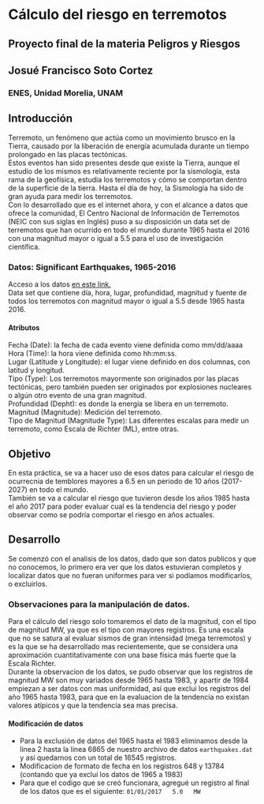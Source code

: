# Cálculo del riesgo en terremotos
## Proyecto final de la materia Peligros y Riesgos
## Josué Francisco Soto Cortez
### ENES, Unidad Morelia, UNAM

## Introducción
Terremoto, un fenómeno que actúa como un movimiento brusco en la Tierra, causado por la liberación de energía acumulada durante un tiempo prolongado en las placas tectónicas. <br>
Estos eventos han sido presentes desde que existe la Tierra, aunque el estudio de los mismos es relativamente reciente por la sismología, esta rama de la geofísica, estudia los terremotos y cómo se comportan dentro de la superficie de la tierra. Hasta el día de hoy, la Sismología ha sido de gran ayuda para medir los terremotos. <br>
Con lo desarrollado que es el internet ahora, y con el alcance a datos que ofrece la comunidad, El Centro Nacional de Información de Terremotos (NEIC con sus siglas en Inglés) puso a su disposición un data set de terremotos que han ocurrido en todo el mundo durante 1965 hasta el 2016 con una magnitud mayor o igual a 5.5 para el uso de investigación científica. <br>

### Datos: Significant Earthquakes, 1965-2016
Acceso a los datos [en este link.](https://www.kaggle.com/usgs/earthquake-database)<br> 
Data set que contiene día, hora, lugar, profundidad, magnitud y fuente de todos los terremotos con magnitud mayor o igual a 5.5 desde 1965 hasta 2016. <br>

#### Atributos 
Fecha (Date): la fecha de cada evento viene definida como mm/dd/aaaa <br>
Hora (Time): la hora viene definida como hh:mm:ss. <br>
Lugar (Latitude y Longitude): el lugar viene definido en dos columnas, con latitud y longitud.<br>
Tipo (Type): Los terremotos mayormente son originados por las placas tectónicas, pero también pueden ser originados por explosiones nucleares o algún otro evento de una gran magnitud. <br>
Profundidad (Depht): es donde la energía se libera en un terremoto. <br>
Magnitud (Magnitude): Medición del terremoto. <br>
Tipo de Magnitud (Magnitude Type): Las diferentes escalas para medir un terremoto, como Escala de Richter (ML), entre otras. <br>

## Objetivo
En esta práctica, se va a hacer uso de esos datos para calcular el riesgo de ocurrecnia de temblores mayores a 6.5 en un periodo de 10 años (2017-2027) en todo el mundo. <br>
También se va a calcular el riesgo que tuvieron desde los años 1985 hasta el año 2017 para poder evaluar cual es la tendencia del riesgo y poder observar como se podría comportar el riesgo en años actuales.

## Desarrollo

Se comenzó con el analisis de los datos, dado que son datos publicos y que no conocemos, lo primero era ver que los datos estuvieran completos y localizar datos que no fueran uniformes para ver si podíamos modificarlos, o excluirlos.

### Observaciones para la manipulación de datos.
Para el cálculo del riesgo solo tomaremos el dato de la magnitud, con el tipo de magnitud MW, ya que es el tipo con mayores registros. Es una escala que no se satura al evaluar sismos de gran intensidad (mega terremotos) y es la que se ha desarrollado mas recientemente, que se considera una aproximación cuantitativamente con una base física más fuerte que la Escala Richter. <br>
Durante la observacion de los datos, se pudo observar que los registros de magnitud MW son muy variados desde 1965 hasta 1983, y apartir de 1984 empiezan a ser datos con mas uniformidad, así que excluí los registros del año 1965 hasta 1983, para que en la evaluacion de la tendencia no existan valores atípicos y que la tendencía sea mas precisa. <br>

#### Modificación de datos

* Para la exclusión de datos del 1965 hasta el 1983 eliminamos desde la linea 2 hasta la linea 6865 de nuestro archivo de datos `earthquakes.dat` y así quedarnos con un total de 16545 registros.
* Modificacion de formato de fecha en los registros 648 y 13784 (contando que ya excluí los datos de 1965 a 1983)
* Para que el codigo que se creó funcionara, agregué un registro al final de los datos que es el siguiente: `01/01/2017   5.0   MW` 









